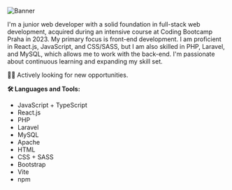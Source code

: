 ![Banner](https://github.com/mariecotije/mariecotije/assets/121687407/163403d0-d1dd-4945-8def-f362fb5ef8e3)



I'm a junior web developer with a solid foundation in full-stack web development, acquired during an intensive course at Coding Bootcamp Praha in 2023. My primary focus is front-end development. I am proficient in React.js, JavaScript, and CSS/SASS, but I am also skilled in PHP, Laravel, and MySQL, which allows me to work with the back-end. I'm passionate about continuous learning and expanding my skill set.

👩‍💻 Actively looking for new opportunities.

**🛠️ Languages and Tools:**
- JavaScript + TypeScript
- React.js
- PHP
- Laravel
- MySQL
- Apache
- HTML
- CSS + SASS
- Bootstrap
- Vite
- npm
<!---
mariecotije/mariecotije is a ✨ special ✨ repository because its `README.md` (this file) appears on your GitHub profile.
You can click the Preview link to take a look at your changes.
--->
